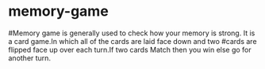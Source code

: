 # memory-game
#Memory game is generally used to check how your memory is strong. It is a card game.In which all of the cards are laid face down and two #cards are flipped face up over each turn.If two cards Match then you win else go for another turn. 
